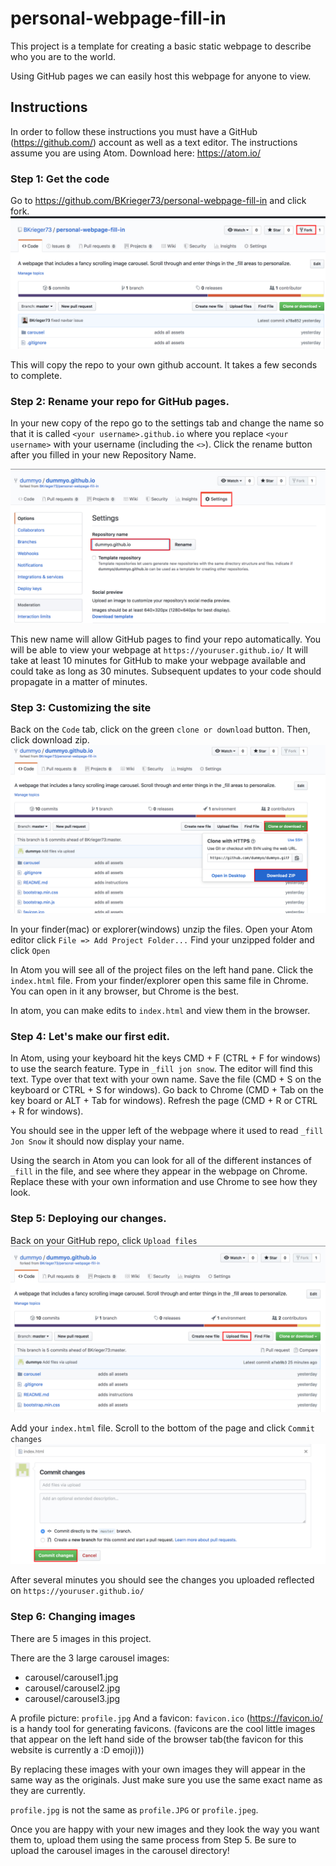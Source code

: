 # personal-webpage-fill-in

This project is a template for creating a basic static webpage to describe who you are to the world.

Using GitHub pages we can easily host this webpage for anyone to view.

## Instructions

In order to follow these instructions you must have a GitHub (https://github.com/) account as well as a text editor. The instructions assume you are using Atom. Download here: https://atom.io/

### Step 1: Get the code
Go to https://github.com/BKrieger73/personal-webpage-fill-in and click fork.
![alt text](instructions/instructions_fork.jpg "fork a repo")

This will copy the repo to your own github account. It takes a few seconds to complete.


### Step 2: Rename your repo for GitHub pages.
In your new copy of the repo go to the settings tab and change the name so that it is called `<your username>.github.io` where you replace `<your username>` with your username (including the `<>`). Click the rename button after you filled in your new Repository Name.

![alt text](instructions/instructions_rename.jpg "rename your repo")

This new name will allow GitHub pages to find your repo automatically. You will be able to view your webpage at `https://youruser.github.io/` It will take at least 10 minutes for GitHub to make your webpage available and could take as long as 30 minutes. Subsequent updates to your code should propagate in a matter of minutes.

### Step 3: Customizing the site
Back on the `Code` tab, click on the green `clone or download` button. Then, click download zip.
![alt text](instructions/instructions_download.jpg "download your repo")

In your finder(mac) or explorer(windows) unzip the files. Open your Atom editor click `File => Add Project Folder...` Find your unzipped folder and click `Open`

In Atom you will see all of the project files on the left hand pane. Click the `index.html` file. From your finder/explorer open this same file in Chrome. You can open in it any browser, but Chrome is the best.

In atom, you can make edits to `index.html` and view them in the browser.

### Step 4: Let's make our first edit.
In Atom, using your keyboard hit the keys CMD + F (CTRL + F for windows) to use the search feature. Type in `_fill jon snow`. The editor will find this text. Type over that text with your own name. Save the file (CMD + S on the keyboard or CTRL + S for windows). Go back to Chrome (CMD + Tab on the key board or ALT + Tab for windows). Refresh the page (CMD + R or CTRL + R for windows).

You should see in the upper left of the webpage where it used to read `_fill Jon Snow` it should now display your name.

Using the search in Atom you can look for all of the different instances of `_fill` in the file, and see where they appear in the webpage on Chrome. Replace these with your own information and use Chrome to see how they look.

### Step 5: Deploying our changes.
Back on your GitHub repo, click `Upload files`
![alt text](instructions/instructions_upload.jpg "upload to your repo")

Add your `index.html` file. Scroll to the bottom of the page and click `Commit changes`
![alt text](instructions/instructions_commit.jpg "upload to your repo")

After several minutes you should see the changes you uploaded reflected on `https://youruser.github.io/`

### Step 6: Changing images
There are 5 images in this project.

There are the 3 large carousel images:
* carousel/carousel1.jpg
* carousel/carousel2.jpg
* carousel/carousel3.jpg

A profile picture: `profile.jpg`
And a favicon: `favicon.ico` (https://favicon.io/ is a handy tool for generating favicons. (favicons are the cool little images that appear on the left hand side of the browser tab(the favicon for this website is currently a :D emoji)))

By replacing these images with your own images they will appear in the same way as the originals. Just make sure you use the same exact name as they are currently.

`profile.jpg` is not the same as `profile.JPG` or `profile.jpeg`.

Once you are happy with your new images and they look the way you want them to, upload them using the same process from Step 5. Be sure to upload the carousel images in the carousel directory!
